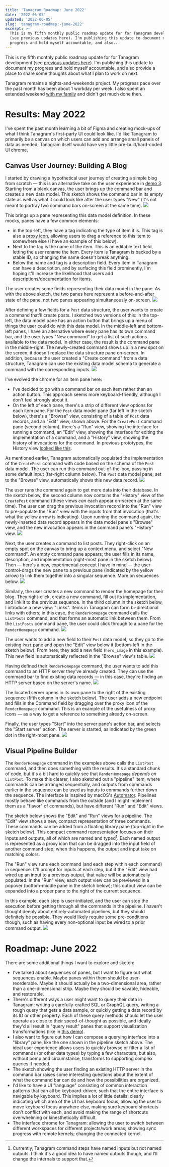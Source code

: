 ```yaml
---
title: 'Tanagram Roadmap: June 2022'
date: '2022-06-05'
updated: '2022-06-05'
slug: 'tanagram-roadmap:-june-2022'
excerpt: >-
  This is my fifth monthly public roadmap update for for Tanagram development
  (see previous updates here). I'm publishing this update to document my
  progress and hold myself accountable, and also...
---
```



This is my fifth monthly public roadmap update for for Tanagram development (see [previous updates here](/labeled/tanagram)). I'm publishing this update to document my progress and hold myself accountable, and also provide a place to share some thoughts about what I plan to work on next.

Tanagram remains a nights-and-weekends project. My progress pace over the past month has been about 1 workday per week. I also spent an extended weekend [with my family](https://twitter.com/FeifanZ/status/1530621482853752833) and didn't get much done then.

# Results: May 2022
I've spent the past month learning a bit of Figma and creating mock-ups of what I think Tanagram's first-party UI could look like. I'd like Tanagram to primarily be a canvas on which users can add and arrange small panels of data as needed; Tanagram itself would have very little pre-built/hard-coded UI chrome.

## Canvas User Journey: Building A Blog

I started by drawing a hypothetical user journey of creating a simple blog from scratch — this is an alternative take on the user experience in [demo 3](/posts/tanagram-roadmap:-may-2022-demo-3). Starting from a blank canvas, the user brings up the command bar and creates a new data model. This sketch shows the command bar in its empty state as well as what it could look like after the user types "New" (it's not meant to portray two command bars on-screen at the same time).
![](https://files.tanagram.app/file/tanagram-data/prod-feifans-blog/2022-06-roadmap/create-post-data-structure.png)


This brings up a pane representing this data model definition. In these mocks, panes have a few common elements:
* in the top-left, they have a tag indicating the type of item it is. This tag is also a [proxy icon](https://www.macworld.com/article/204696/proxyicons.html), allowing users to drag a reference to this item to somewhere else (I have an example of this below).
* Next to the tag is the name of the item. This is an editable text field, letting the user rename the item. Every item is Tanagram is backed by a stable ID, so changing the name doesn't break anything.
* Below the name and tag is a description field. Every item in Tanagram can have a description, and by surfacing this field prominently, I'm hoping it'll increase the likelihood that users add descriptions/documentation for items.

The user creates some fields representing their data model in the pane. As with the above sketch, the two panes here represent a before-and-after state of the pane, not two panes appearing simultaneously on-screen.
![](https://files.tanagram.app/file/tanagram-data/prod-feifans-blog/2022-06-roadmap/set-name-and-edit-fields.png)


After defining a few fields for a `Post` data structure, the user wants to create a command that'll create posts. I sketched two versions of this: in the top-left, the data model pane has an action button that brings up a menu of things the user could do with this data model. In the middle-left and bottom-left panes, I have an alternative where every pane has its own command bar, and the user types "New command" to get a list of such actions available to the data model. In either case, the result is the command pane in the middle-right. The newly-created command shows up in a new spot on the screen; it doesn't replace the data structure pane on-screen. In addition, because the user created a "Create command" from a data structure, Tanagram can use the existing data model schema to generate a command with the corresponding inputs.
![](https://files.tanagram.app/file/tanagram-data/prod-feifans-blog/2022-06-roadmap/create-command-to-create-post.png)


I've evolved the chrome for an item pane here:
- I've decided to go with a command bar on each item rather than an action button. This approach seems more keyboard-friendly, although I don't feel strongly about it.
- On the left of each pane, there's a strip of different view options for each item pane. For the `Post` data model pane (far left in the sketch below), there's a "Browse" view, consisting of a table of `Post` data records, and an "Edit" view, shown above. For the `CreatePost` command pane (second column), there's a "Run" view, showing the interface for running a command, an "Edit" view, showing the interface for editing the implementation of a command, and a "History" view, showing the history of invocations for the command. In previous prototypes, the History view [looked like this](https://twitter.com/feifanz/status/1501041367740338176?s=21&t=GA8dcmFerfxON2aROf2K6A).

As mentioned earlier, Tanagram automatically populated the implementation of the `CreatePost` command with code based on the schema of the `Post` data model. The user can run this command out-of-the-box, passing in some default input (far-right column below). The `Post` data model pane, set to the "Browse" view, automatically shows this new data record.
![](https://files.tanagram.app/file/tanagram-data/prod-feifans-blog/2022-06-roadmap/run-default-command.png)


The user runs the command again to get more data into their database. In the sketch below, the second column now contains the "History" view of the `CreatePost` command (these views _can_ each appear on-screen at the same time). The user can drag the previous invocation record into the "Run" view to pre-populate the "Run" view with the inputs from that invocation (that's what the yellow arrow is indicating). Upon running the command again, the newly-inserted data record appears in the data model pane's "Browse" view, and the new invocation appears in the command pane's "History" view.
![](https://files.tanagram.app/file/tanagram-data/prod-feifans-blog/2022-06-roadmap/run-a-few-more-times.png)


Next, the user creates a command to list posts. They right-click on an empty spot on the canvas to bring up a context menu, and select "New command". An empty command pane appears; the user fills in its name, description, and implementation (right-most pane in the sketch below). Then — here's a new, experimental concept I have in mind — the user control-drags the new pane to a previous pane (indicated by the yellow arrow) to link them together into a singular sequence. More on sequences below.
![](https://files.tanagram.app/file/tanagram-data/prod-feifans-blog/2022-06-roadmap/create-command-to-list-posts.png)


Similarly, the user creates a new command to render the homepage for their blog. They right-click, create a new command, fill out its implementation, and link it to the previous sequence. In the third column in the sketch below, I introduce a new view: "Links". Items in Tanagram can form bi-directional links with others; in this case, the `RenderHomepage` command calls the `ListPosts` command, and that forms an automatic link between them. From the `ListPosts` command pane, the user could click through to a pane for the `RenderHomepage` command.
![](https://files.tanagram.app/file/tanagram-data/prod-feifans-blog/2022-06-roadmap/create-command-to-render-homepage.png)


The user wants to add a new field to their `Post` data model, so they go to the existing `Post` pane and open the "Edit" view below it (bottom-left in the sketch below). From here, they add a new field (`hero_image` in this example). This new field is automatically reflected in the "Browse" view's table.
![](https://files.tanagram.app/file/tanagram-data/prod-feifans-blog/2022-06-roadmap/add-hero_image-to-post.png)


Having defined their `RenderHomepage` command, the user wants to add this command to an HTTP server they've already created. They can use the command bar to find existing data records — in this case, they're finding an HTTP server based on the server's name.
![](https://files.tanagram.app/file/tanagram-data/prod-feifans-blog/2022-06-roadmap/add-command-to-existing-server.png)


The located server opens in its own pane to the right of the existing sequence (fifth column in the sketch below). The user adds a new endpoint and fills in the Command field by dragging over the proxy icon of the `RenderHomepage` command. This is an example of the usefulness of proxy icons — as a way to get a reference to something already on-screen.

Finally, the user types "Start" into the server pane's action bar, and selects the "Start server" action. The server is started, as indicated by the green dot in the right-most pane.
![](https://files.tanagram.app/file/tanagram-data/prod-feifans-blog/2022-06-roadmap/start-server.png)


## Visual Pipeline Builder
The `RenderHomepage` command in the examples above calls the `ListPost` command, and then does something with the results. It's a standard chunk of code, but it's a bit hard to quickly see that `RenderHomepage` _depends on_ `ListPost`. To make this clearer, I also sketched out a "pipeline" item, where commands can be arranged sequentially, and outputs from commands earlier in the sequence can be used as inputs to commands further down the sequence. The interface is inspired by macOS's [Automator](https://support.apple.com/guide/automator/welcome/mac). Pipelines mostly behave like commands from the outside (and I might implement them as a "flavor" of commands), but have different "Run" and "Edit" views.

The sketch below shows the "Edit" and "Run" views for a pipeline. The "Edit" view shows a new, compact representation of three commands. These commands can be added from a floating library pane (top-right in the sketch below). This compact command representation focuses on their inputs and outputs, all of which are named and typed[^0]. Each named output is represented as a proxy icon that can be dragged into the input field of another command step; when this happens, the output and input take on matching colors.

The "Run" view runs each command (and each step within each command) in sequence. It'll prompt for inputs at each step, but if the "Edit" view had wired up an input to a previous output, that value will be automatically populated. In the "Run" view, each output view can be previewed in a popover (bottom-middle pane in the sketch below); this output view can be expanded into a proper pane to the right of the current sequence. 

In this example, each step is user-initiated, and the user can stop the execution before getting through all the commands in the pipeline. I haven't thought deeply about entirely-automated pipelines, but they should definitely be possible. They would likely require some pre-conditions though, such as having every non-optional input be wired to a prior command output.
![](https://files.tanagram.app/file/tanagram-data/prod-feifans-blog/2022-06-roadmap/pipeline-example-with-library.png)

# Roadmap: June 2022
There are some additional things I want to explore and sketch:
- I've talked about sequences of panes, but I want to figure out what sequences enable. Maybe panes within them should be user-reorderable. Maybe it should actually be a two-dimensional area, rather than a one-dimensional strip. Maybe they should be savable, hideable, and restorable.
- There's different ways a user might want to query their data in Tanagram: writing a carefully-crafted SQL or GraphQL query, writing a rough query that gets a data sample, or quickly getting a data record by its ID or other property. Each of these query methods should let the user operate as close to their speed-of-thought as possible, and ideally they'd all result in "query result" panes that support visualization transformations (like in [this demo](https://twitter.com/yoshikischmitz/status/1176642448077967362?s=21&t=60SEfprseeGzfK43W2qNFA)).
- I also want to figure out how I can compose a querying interface into a "library" pane, like the one shown in the pipeline sketch above. The ideal user experience allows users to quickly browse or filter a list of commands (or other data types) by typing a few characters, but also, without pomp and circumstance, transforms to supporting complex queries if needed.
- The sketch showing the user finding an existing HTTP server in the command bar raises some interesting questions about the extent of what the command bar can do and how the possibilities are organized.
- I'd like to have a UI "language" consisting of common interaction patterns that can all be keyboard-driven, such that the entire interface is navigable by keyboard. This implies a lot of little details: clearly indicating which area of the UI has keyboard focus, allowing the user to move keyboard focus anywhere else, making sure keyboard shortcuts don't conflict with each, and avoid making the range of shortcuts overwhelming or kinesthetically difficult.
- The interface chrome for Tanagram: allowing the user to switch between different workspaces for different projects/work areas; showing sync progress with remote kernels; changing the connected kernel.

[^0]: Currently, Tanagram command steps have named inputs but not named outputs. I think it's a good idea to have named outputs though, and I'll change the internals to support that.